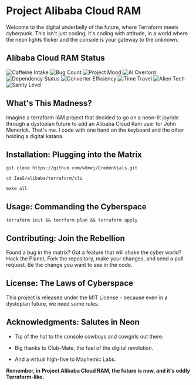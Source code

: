 # Project Alibaba Cloud RAM

  

Welcome to the digital underbelly of the future, where Terraform meets cyberpunk. This isn't just coding; it's coding with attitude, in a world where the neon lights flicker and the console is your gateway to the unknown.


## Alibaba Cloud RAM Status
![Caffeine Intake](https://img.shields.io/badge/caffeine-over_9000-ff69b4) ![Bug Count](https://img.shields.io/badge/bugs-∞-yellowgreen) ![Project Mood](https://img.shields.io/badge/mood-hyperactive-blueviolet) ![AI Overlord](https://img.shields.io/badge/AI_overlord-approved-brightgreen) ![Dependency Status](https://img.shields.io/badge/dependencies-entangled-critical) ![Converter Efficiency](https://img.shields.io/badge/coffee_to_code_converter-92%25-green) ![Time Travel](https://img.shields.io/badge/time_travel_tested-yes-success) ![Alien Tech](https://img.shields.io/badge/alien_technology-possibly-red) ![Sanity Level](https://img.shields.io/badge/sanity_level-stunning-green)

  

## What's This Madness?

  

Imagine a terraform IAM project that decided to go on a neon-lit joyride through a dystopian future to add an Alibaba Cloud Ram user for John Menerick. That's me. I code with one hand on the keyboard and the other holding a digital katana.

  

## Installation: Plugging into the Matrix

  

 `git clone https://github.com/w8mej/Credentials.git`

`cd IaaS/alibaba/terraform/cli`

`make all`


  

## Usage: Commanding the Cyberspace

  

`terraform init && terrform plan && terraform apply`



  

## Contributing: Join the Rebellion

  

Found a bug in the matrix? Got a feature that will shake the cyber world? Hack the Planet, Fork the repository, make your changes, and send a pull request. Be the change you want to see in the code.

  

## License: The Laws of Cyberspace

  

This project is released under the MIT License - because even in a dystopian future, we need some rules.

  

## Acknowledgments: Salutes in Neon

  

* Tip of the hat to the console cowboys and cowgirls out there.

* Big thanks to Club-Mate, the fuel of the digital revolution.

* And a virtual high-five to Mayhemic Labs.

  

**Remember, in Project Alibaba Cloud RAM, the future is now, and it's oddly Terraform-like.**
